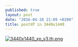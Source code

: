 ```yaml
---
published: true
layout: post
date: "2016-04-28 21:09 +0200"
title: postXP in 3440x1440
---
```

[![3440x1440_xp_v3.th.png](https://cdn.scrot.moe/images/2016/04/28/3440x1440_xp_v3.th.png)](https://cdn.scrot.moe/images/2016/04/28/3440x1440_xp_v3.png)
